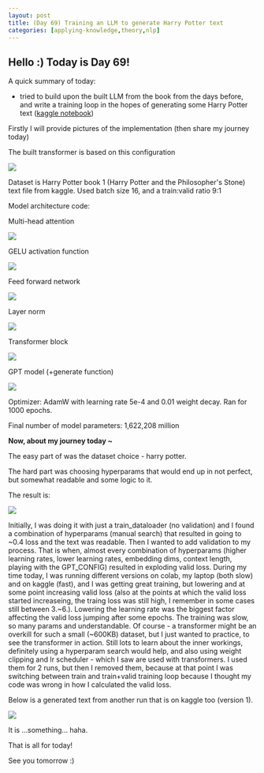 ```yaml
---
layout: post
title: (Day 69) Training an LLM to generate Harry Potter text
categories: [applying-knowledge,theory,nlp]
---
```


## Hello :) Today is Day 69!
A quick summary of today:
* tried to build upon the built LLM from the book from the days before, and write a training loop in the hopes of generating some Harry Potter text ([kaggle notebook](https://www.kaggle.com/code/divakaivan12/llm-from-scratch-harry-potter-text-generator/notebook))

Firstly I will provide pictures of the implementation
(then share my journey today)

The built transformer is based on this configuration

![](https://blogger.googleusercontent.com/img/a/AVvXsEgk_XN6e1osZg5TujmB4brtdyElFbpnJXACHZt6E0WuMTEGVk64nVrC8ZARD_yFs8bqZPgrYOhdqXS2dNb9Aq6CwTNPuxawt7VKMppLr9GjqjrbqztdjDHcIzGgss8PTupuYQfyF1YhONvBPS28-vitVROexYOlE4_yAiIpopVYHq9_OULhQbqXiW_9znih)

Dataset is Harry Potter book 1 (Harry Potter and the Philosopher's Stone) text file from kaggle. Used batch size 16, and a train:valid ratio 9:1

Model architecture code:

Multi-head attention

![](https://blogger.googleusercontent.com/img/a/AVvXsEhdLmtUI7uV1zhCY7qlT7b4QxSzm9T8n-3Orrl7VDXbpOm9obWqMrnQcEKvse5TmDDtVTTq_kChK5s0ntgxnqc2yYfRGKpTVp76rbLQ1tkJk9XBhe6WkvbNjTjyI3GDJhKwLK8AczVlg0PB_EPKwGQ2wLKve37dYZsNKFQqM9qvdq8A3Ogw5X7Nhg14IQ2p)

GELU activation function

![](https://blogger.googleusercontent.com/img/a/AVvXsEhnuoqw50yT--JAwuPIaVdIhjUI8ho1JmBMoq8umvwCxMDy0gI39MSeACGs3JAa8TQxoStPzDkA8P8JiEgZRbRaRQDbZ9-rFtYtIn2zlmSgujMDkYEIYSYnrEqzE5-QF7ZvW06vyd_1w4O0BQxppyZ52dABcPprTthYx16_5hcy71yBw5YNsGZ_2-f3tOoh)

Feed forward network

![](https://blogger.googleusercontent.com/img/a/AVvXsEhyAqfHgDI_NbVLpKGHlOAYsuo3UDXOeeDnNu3IXiw4WhFNnQm4PxO6aMXqCwHrJX1zTihkOIeyq2xZYxeaHGecB3dW5r2fU2DVA9BXs_tYakk-wQAaAEGXIF5Qe7u_28SL5rnHc4R17fNsOdJ3lu7-mOPWlqL5um3ONA99lzAOAaLiC9VggmwMIWSBGe9m)

Layer norm

![](https://blogger.googleusercontent.com/img/a/AVvXsEj7nV91C4JZtK_FueMbrFLvbVxdWeRXqlekZYNxRqmcYF7y5Y9fgVpIevVpFI0o8_MsPS50RaamxXGiZ_4BB5Xmvsw5uFxYj7cGecd2DylNC6sk6KwwBJggiGazWeKhmmi9aS2Isq9v14USWwnqDoJCZ_gf14_oG2sJrJ2wADbOdQfIIjuwJfKnC0juvW89)

Transformer block

![](https://blogger.googleusercontent.com/img/a/AVvXsEijR5HpiruhBJRV2nZMh8iLoANTNBWL_Rl-rk_yhfZeeqKAV2VzvfRBlwx4frVNzrzCxCjt-iuz_C_MZ6IoZCovU-47E86aKmkb-Ges3gUPwtLwcX8wytlEPnfz317o8YyTENwYCsED5Oequc_ON5xgsK874_3azCA1VrXZtEi-5g8qOm63oGRs7bZQUz1X)

GPT model (+generate function)

![](https://blogger.googleusercontent.com/img/a/AVvXsEj6rhmhDEnejMsuvrgH6gupybxi4uXaZgxfjb2kyBQYFnkWMpMm5m9hSKevhfIf2sKU_0xDVQdKOrnPIrrhJicgpw9n4YuInWSTAYnAc_Ql0xp8iAjcEfPoZgrbmgjg_TweCpww86yKrEWgxo2x0xx8-Nk2o7KjexQRUS-1_rhV7meXxG-_SuawoiIllda-)

Optimizer: AdamW with learning rate 5e-4 and 0.01 weight decay. Ran for 1000 epochs. 

Final number of model parameters: 1,622,208 million

**Now, about my journey today ~**

The easy part of was the dataset choice - harry potter.

The hard part was choosing hyperparams that would end up in not perfect, but somewhat readable and some logic to it. 

The result is:

![](https://blogger.googleusercontent.com/img/a/AVvXsEicBIvZYKyRlIsafB5wkXy_cnYBQ3qPFQvHD85MwwuHyh8_mWFvg5Bjl58faMB0G6OC4v5eYnex9pIo5W6r4A7aeruIBFfUHP-c0xXmaBiZIfZooBX2dXipQA7rQfKVPGQBcolJvLW-HXjXb9Pl0JsCx3QcypTp8-dJ3nTRMXHqBgEvevQvCf7nbjhMqUp_)

Initially, I was doing it with just a train_dataloader (no validation) and I found a combination of hyperparams (manual search) that resulted in going to ~0.4 loss and the text was readable. Then I wanted to add validation to my process. That is when, almost every combination of hyperparams (higher learning rates, lower learning rates, embedding dims, context length, playing with the GPT_CONFIG) resulted in exploding valid loss. During my time today, I was running different versions on colab, my laptop (both slow) and on kaggle (fast), and I was getting great training, but lowering and at some point increasing valid loss (also at the points at which the valid loss started increaseing, the traing loss was still high, I remember in some cases still between 3.~6.). Lowering the learning rate was the biggest factor affecting the valid loss jumping after some epochs. The training was slow, so many params and understandable. Of course - a transformer might be an overkill for such a small (~600KB) dataset, but I just wanted to practice, to see the transformer in action. Still lots to learn about the inner workings, definitely using a hyperparam search would help, and also using weight clipping and lr scheduler - which I saw are used with transformers. I used them for 2 runs, but then I removed them, because at that point I was switching between train and train+valid training loop because I thought my code was wrong in how I calculated the valid loss. 

Below is a generated text from another run that is on kaggle too (version 1).

![](https://blogger.googleusercontent.com/img/a/AVvXsEhI1qlZjtC2lCag4zZ16WOm6Txy61gJBK8Vo5ffPPvefiowNLrbqS-4zdX2U_MqAX5IITgqkElNq-zd19UkcF0kgRgBNmqSv_eRhLaCCwNVIDJuPXMLr8suFuVYKrQD9vDRfc3K77TSULdPvjdC-XykqsHbTeggeUtp8O8LAtdQAXgRX_EvnIrUoQTibXKG)

It is ...something... haha.


That is all for today!

See you tomorrow :)
